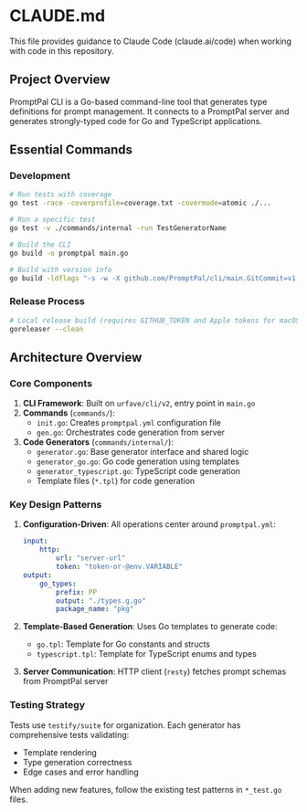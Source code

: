 # CLAUDE.md

This file provides guidance to Claude Code (claude.ai/code) when working with code in this repository.

## Project Overview

PromptPal CLI is a Go-based command-line tool that generates type definitions for prompt management. It connects to a PromptPal server and generates strongly-typed code for Go and TypeScript applications.

## Essential Commands

### Development
```bash
# Run tests with coverage
go test -race -coverprofile=coverage.txt -covermode=atomic ./...

# Run a specific test
go test -v ./commands/internal -run TestGeneratorName

# Build the CLI
go build -o promptpal main.go

# Build with version info
go build -ldflags "-s -w -X github.com/PromptPal/cli/main.GitCommit=v1.0.0" -o promptpal main.go
```

### Release Process
```bash
# Local release build (requires GITHUB_TOKEN and Apple tokens for macOS)
goreleaser --clean
```

## Architecture Overview

### Core Components

1. **CLI Framework**: Built on `urfave/cli/v2`, entry point in `main.go`
2. **Commands** (`commands/`):
   - `init.go`: Creates `promptpal.yml` configuration file
   - `gen.go`: Orchestrates code generation from server
3. **Code Generators** (`commands/internal/`):
   - `generator.go`: Base generator interface and shared logic
   - `generator_go.go`: Go code generation using templates
   - `generator_typescript.go`: TypeScript code generation
   - Template files (`*.tpl`) for code generation

### Key Design Patterns

1. **Configuration-Driven**: All operations center around `promptpal.yml`:
   ```yaml
   input:
       http:
           url: "server-url"
           token: "token-or-@env.VARIABLE"
   output:
       go_types:
           prefix: PP
           output: "./types.g.go"
           package_name: "pkg"
   ```

2. **Template-Based Generation**: Uses Go templates to generate code:
   - `go.tpl`: Template for Go constants and structs
   - `typescript.tpl`: Template for TypeScript enums and types

3. **Server Communication**: HTTP client (`resty`) fetches prompt schemas from PromptPal server

### Testing Strategy

Tests use `testify/suite` for organization. Each generator has comprehensive tests validating:
- Template rendering
- Type generation correctness
- Edge cases and error handling

When adding new features, follow the existing test patterns in `*_test.go` files.

